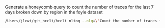 Generate a honeycomb query to count the number of traces for the last 7 days broken down by region in the foyle dataset
```bash
/Users/jlewi/git_hccli/hccli nltoq --nlq=\"Count the number of traces for the last 7 days broken down by regions\" --dataset=foyle
```
